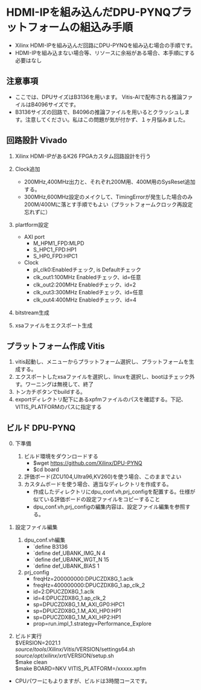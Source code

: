 # HDMI-IPを組み込んだDPU-PYNQプラットフォームの組込み手順
* Xilinx HDMI-IPを組み込んだ回路にDPU-PYNQを組み込む場合の手順です。
* HDMI-IPを組み込まない場合等、リソースに余裕がある場合、本手順にする必要はなし

## 注意事項
* ここでは、DPUサイズはB3136を用います。 Vitis-AIで配布される推論ファイルはB4096サイズです。
* B3136サイズの回路で、B4096の推論ファイルを用いるとクラッシュします。注意してください。私はこの問題が気が付かず、１ヶ月悩みました。
## 回路設計 Vivado
1. Xilinx HDMI-IPがあるK26 FPGAカスタム回路設計を行う
2. Clock追加
    * 200MHz,400MHz出力と、それぞれ200M用、400M用のSysReset追加する。
    * 300MHz,600MHz設定のメイクして、TimingErrorが発生した場合のみ200M/400Mに落とす手順でもよい（プラットフォームクロック再設定忘れずに）
3. plartform設定
    * AXI port
        * M_HPM1_FPD:MLPD
        * S_HPC1_FPD:HP1
        * S_HP0_FPD:HPC1
    * Clock
        * pl_clk0:Enabledチェック, is Defaultチェック
        * clk_out1:100MHz Enabledチェック、id=任意
        * clk_out2:200MHz Enabledチェック、id=2
        * clk_out3:300MHz Enabledチェック、id=任意
        * clk_out4:400MHz Enabledチェック、id=4     
        
4. bitstream生成
5. xsaファイルをエクスポート生成

## プラットフォーム作成 Vitis
1. vitis起動し、メニューからプラットフォーム選択し、プラットフォームを生成する。
2. エクスポートしたxsaファイルを選択し、linuxを選択し、bootはチェック外す。ワーニングは無視して、終了
3. トンカチボタンでbuildする。
4. exportディレクトリ配下にあるxpfmファイルのパスを確認する。下記、VITIS_PLATFORMのパスに指定する

## ビルド DPU-PYNQ
0. 下準備
    1. ビルド環境をダウンロードする
        * $wget https://github.com/Xilinx/DPU-PYNQ
        * $cd board
    2. 評価ボード(ZCU104,Ultra96,KV260)を使う場合、このままでよい
    3. カスタムボードを使う場合、適当なディレクトリを作成する。
        * 作成したディレクトリにdpu_conf.vh,prj_configを配置する。仕様が似ている評価ボードの設定ファイルをコピーすること
        * dpu_conf.vh,prj_configの編集内容は、設定ファイル編集を参照する。
1. 設定ファイル編集
    1. dpu_conf.vh編集
        * `define B3136
        * `define def_UBANK_IMG_N          4
        * `define def_UBANK_WGT_N          15
        * `define def_UBANK_BIAS           1
    2. prj_config
        * freqHz=200000000:DPUCZDX8G_1.aclk
        * freqHz=400000000:DPUCZDX8G_1.ap_clk_2
        * id=2:DPUCZDX8G_1.aclk
        * id=4:DPUCZDX8G_1.ap_clk_2
        * sp=DPUCZDX8G_1.M_AXI_GP0:HPC1
        * sp=DPUCZDX8G_1.M_AXI_HP0:HP1
        * sp=DPUCZDX8G_1.M_AXI_HP2:HP1
        * prop=run.impl_1.strategy=Performance_Explore
    
2. ビルド実行  
$VERSION=2021.1   
$source /tools/Xilinx/Vitis/$VERSION/settings64.sh  
$source /opt/xilinx/xrt/$VERSION/setup.sh  
$make clean  
$make BOARD=NKV VITIS_PLATFORM=<path xpfm>/xxxxx.xpfm  

* CPUパワーにもよりますが、ビルドは3時間コースです。
